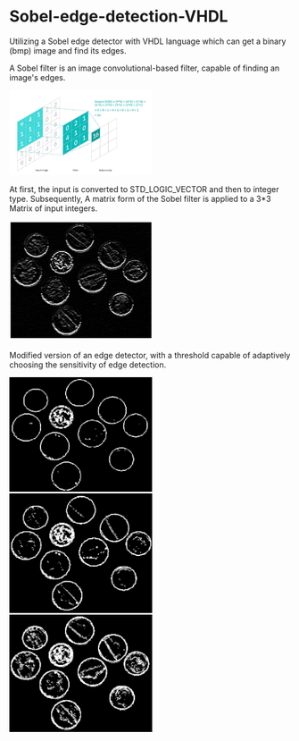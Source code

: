 # Sobel-edge-detection-VHDL
Utilizing a Sobel edge detector with VHDL language which can get a binary (bmp) image and find its edges.

A Sobel filter is an image convolutional-based filter, capable of finding an image's edges.

<img src="https://github.com/armin-mm/Sobel-edge-detection-VHDL/blob/main/Screenshot%20(2394).png" width="256">

At first, the input is converted to STD_LOGIC_VECTOR and then to integer type. Subsequently, A matrix form of the Sobel filter is applied to a 3*3 Matrix of input integers.

<img src="https://github.com/armin-mm/Sobel-edge-detection-VHDL/blob/main/image.png" width="256">

Modified version of an edge detector, with a threshold capable of adaptively choosing the sensitivity of edge detection.


<img src="https://github.com/armin-mm/Sobel-edge-detection-VHDL/blob/main/Screenshot%20(2395).png" width="256">

<img src="https://github.com/armin-mm/Sobel-edge-detection-VHDL/blob/main/Screenshot%20(2396).png" width="256">

<img src="https://github.com/armin-mm/Sobel-edge-detection-VHDL/blob/main/Screenshot%20(2397).png" width="256">
